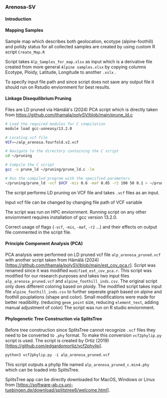 ### Arenosa-SV
#### Introduction





#### Mapping Samples

Sample map which describes both geolocation, ecotype (alpine-foothill) and polidy status for all collected samples are created by using custom R script `Create_Map.R`

Script takes `Alp_Samples_for_map.xlsx` as input which is a derivative file created from more general `Alpine samples.xlsx` by copying columns Ecotype, Ploidy, Latitude, Longitude to another `.xslx` .

To specify input file path and since script does not save any output file it should run on Rstudio enviornment for best results.

#### Linkage Disequilibrium Pruning

Files are LD pruned via Hämälä's (2024) PCA script which is directly taken from https://github.com/thamala/polySV/blob/main/prune_ld.c

```Bash
# Load the required modules for C compilation
module load gcc-uoneasy/13.2.0

# Locating vcf file
VCF=~/alp_arenosa.fourfold.v2.vcf

# Navigate to the directory containing the C script
cd ~/pruning

# Compile the C script
gcc -o prune_ld ~/pruning/prune_ld.c -lm

# Run the compiled program with the specified parameters
~/pruning/prune_ld -vcf $VCF -mis 0.6 -maf 0.05 -r2 100 50 0.1 > ~/pruning/alp_arenosa_pruned.vcf
```
The script performs LD pruning on VCF file and takes `.vcf` files as an input.

Input vcf file can be changed by changing file path of VCF variable 

The script was run on HPC enviornment. Running script on any other enviornment requires installation of gcc version 13.2.0. 

Correct usage of flags (`-vcf`, `-mis`, `-maf`, `-r2` ...) and their effects on output file commented in the script file.

#### Principle Component Analysis (PCA)

PCA analysis were performed on LD pruned vcf file `alp_arenosa_pruned.vcf` with another script taken from Hämälä (2024) [https://github.com/thamala/polySV/blob/main/est_cov_pca.r].
Script was renamed since it was modified `modified_est_cov_pca.r`.
This script was modified for our research purposes and takes two input files `alp_arenosa_pruned.vcf` and `alpine_foothill_inds.csv`.
The original script only does different coloring based on ploidy.
The modified script takes input file `alpine_foothill_inds.csv` to further seperate graph based on alpine and foothill pouplations (shape and color).
Small modifications were made for better readibility. (reducing `geom_point` size, reducing `element_text`, adding manual adjustment of color)
The script was run on R studio enviornment.

#### Phylogenetic Tree Construction via SplitsTree

Before tree construction since SplitsTree cannot recognize `.vcf` files they need to be converted to `.phy` format.
To make this conversion `vcf2phylip.py` script is used. The script is created by Ortiz (2019) [https://github.com/edgardomortiz/vcf2phylip].
```Python
python3 vcf2phylip.py -i alp_arenosa_pruned.vcf
```
This script outputs a phylip file named `alp_arenosa_pruned_c.min4.phy` which can be loaded into SplitsTree.

SplitsTree app can be directly downloaded for MacOS, Windows or Linux from [https://software-ab.cs.uni-tuebingen.de/download/splitstree6/welcome.html]. 
